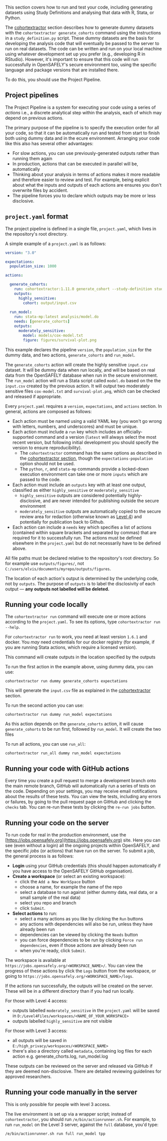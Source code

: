 
This section covers how to run and test your code, including generating datasets using Study Definitions and analysing that data with R, Stata, or Python.

The [cohortextractor](cohortextractor.md) section describes how to generate dummy datasets with the `cohortextractor generate_cohorts` command using the instructions in a `study_definition.py` script.
These dummy datasets are the basis for developing the analysis code that will eventually be passed to the server to run on real datasets. 
The code can be written and run on your local machine using whatever development set up you prefer (e.g., developing R in RStudio).
However, it's important to ensure that this code will run successfully in OpenSAFELY's secure environment too, using the specific language and package versions that are installed there. 

To do this, you should use the Project Pipeline.

## Project pipelines

The Project Pipeline is a system for executing your code using a series of _actions_ i.e., a discrete analytical step within the analysis, each of which may depend on previous actions. 

The primary purpose of the pipeline is to specify the execution order for all your code, so that it can be automatically run and tested from start to finish both using dummy data and in the ecure environment.
Arranging your code like this also has several other advantages:

- For slow actions, you can use previously-generated outputs rather than running them again
- In production, actions that can be executed in parallel will be, automatically
- Thinking about your analysis in terms of actions makes it more readable and therefore easier to review and test. For example, being explicit about what the inputs and outputs of each actions are ensures you don't overwrite files by accident.
- The pipeline forces you to declare which outputs may be more or less disclosive.

## `project.yaml` format

The project pipeline is defined in a single file, `project.yaml`, which lives in the repository's root directory.

A simple example of a `project.yaml` is as follows:

```yaml
version: "3.0"

expectations:
  population_size: 1000

actions:

  generate_cohorts:
    run: cohortextractor:1.11.0 generate_cohort --study-definition study_definition
    outputs:
      highly_sensitive:
        cohort: output/input.csv
		
  run_model:
    run: stata-mp:latest analysis/model.do
    needs: [generate_cohorts]
    outputs:
      moderately_sensitive:
        model: models/cox-model.txt
		figure: figures/survival-plot.png
```

This example declares the pipeline `version`, the `population_size` for the dummy data, and two actions, `generate_cohorts` and `run_model`.

The `generate_cohorts` action will create the highly sensitive `input.csv` dataset. 
It will be dummy data when run locally, and will be based on real data from the OpenSAFELY database when run in the secure environment. 
The `run_model` action will run a Stata script called `model.do` based on the the `input.csv` created by the previous action. 
It will output two moderately sensitive files `cox-model.txt` and `survival-plot.png`, which can be checked and released if appropriate.


Every `project.yaml` requires a `version`, `expectations`, and `actions` section.
In general, actions are composed as follows:

* Each action must be named using a valid YAML key (you won't go wrong with letters, numbers, and underscores) and must be unique.
* Each action must include a `run` key which includes an officially-supported command and a version (`latest` will always select the most recent version, but following initial development you should specify the version to ensure reproducibility). 
	* The `cohortextractor` command has the same options as described in the [cohortextractor section](cohortextractor.md), though the `expectations-population` option should not be used.
	* The `python`, `r`, and `stata-mp` commands provide a locked-down execution environment can take one or more `inputs` which are passed to the code.
* Each action must include an `outputs` key with at least one output, classified as either `highly_sensitive` or `moderately_sensitive`
	* `highly_sensitive` outputs are considered potentially highly-disclosive, and are never intended for publishing outside the secure environment
	* `moderately_sensitive` outputs are automatically copied to the secure review area for redaction (otherwise known as [Level 4](workflow-security-levels.md)) and potentially for publication back to Github.
* Each action can include a `needs` key which specifies a list of actions (contained within square brackets and separated by commas) that are required for it to successfully run. The actions must be defined elsewhere in the `project.yaml` but do not necessarily have to be defined above.

All file paths must be declared relative to the repository's root directory. So for example use `outputs/figures/`, not `C:/users/elvis/documents/myrepo/outputs/figures`.

The location of each action's output is determined by the underlying code, not by `outputs`.
The purpose of `outputs` is to label the disclosivity of each output &mdash; **any outputs not labelled will be deleted.**

## Running your code locally

The `cohortextractor run` command will execute one or more actions according to the `project.yaml`. 
To see its options, type `cohortextractor run --help`.

For `cohortextractor run` to work, you need at least version `1.6.1` and docker. 
You _may_ need credentials for our docker registry (for example, if you are running Stata actions, which require a licensed version).

This command will create outputs in the location specified by the outputs

To run the first action in the example above, using dummy data, you can use:

```
cohortextractor run dummy generate_cohorts expectations
```

This will generate the `input.csv` file as explained in the [cohortextractor](cohortextractor.md) section. 

To run the second action you can use:
```
cohortextractor run dummy run_model expectations
```
As this action depends on the `generate_cohorts` action, it will cause `generate_cohorts` to be run first, followed by `run_model`.
It will create the two files 

To run all actions, you can use `run_all`:
```
cohortextractor run_all dummy run_model expectations
```

## Running your code with GitHub actions

Every time you create a pull request to merge a development branch onto the main remote branch, GitHub will automatically run a series of tests on the code.
Depending on your settings, you may receive email notifications about the results of these tests.
You can view the tests, including any errors or failures, by going to the pull request page on GitHub and clicking the `checks` tab.
You can re-run these tests by clicking the `re-run jobs` button. 

## Running your code on the server

To run code for real in the production environment, use the [https://jobs.opensafely.org](https://jobs.opensafely.org) site.
Here you can see (even without a login) all the ongoing projects within OpenSAFELY, and the specific _jobs_ (or actions) that have run on the server.
To submit a job, the general process is as follows:

*  **Login** using your GitHub credentials (this should happen automatically if you have access to the OpenSAFELY GitHub organisation). 
* **Create a workspace** (or select an existing workspace):
	* click the `Add a New WorkSpace` button
	* choose a name, for example the name of the repo
	* select a database to run against (either dummy data, real data, or a small sample of the real data)
	* select you repo and branch
	* click `Submit`.
*  **Select actions** to run:
	* select a many actions as you like by clicking the `Run` buttons
	* any actions with dependencies will also be run, unless they have already been run
	* dependencies can be viewed by clicking the `Needs` button
	* you can force dependencies to be run by clicking `Force run dependencies`, even if those actions ave already been run
	* when you're ready, click `Submit`.

The workspace is available at `https://jobs.opensafely.org/<WORKSPACE_NAME>/`.
You can view the progress of these actions by click the `Logs` button from the workspace, or going to `https://jobs.opensafely.org/<WORKSPACE_NAME>/logs`.

If the actions run successfully, the outputs will be created on the server.
These will be in a different directory than if you had run locally. 

For those with Level 4 access:

* outputs labelled `moderately_sensitive` in the `project.yaml` will be saved in `D:/Level4Files/workspaces/<NAME_OF_YOUR_WORKSPACE>`
* outputs labelled `highly_sensitive` are not visible

For those with Level 3 access:

* all outputs will be saved in `E:/high_privacy/workspaces/<WORKSPACE_NAME>`
* there's also a directory called `metadata`, containing log files for each action e.g. generate_chorts.log, run_model.log

These outputs can be reviewed on the server and released via GitHub if they are deemed non-disclosive. 
There are detailed reviewing guidelines for approved researchers.

## Running your code manually in the server

This is only possible for people with level 3 access.

The live environment is set up via a wrapper script; instead of `cohortextractor`, you should run `/e/bin/actionrunner.sh`.
For example, to run `run_model` on the Level 3 server, against the `full` database, you'd type:

```
/e/bin/actionrunner.sh run full run_model tpp
```
